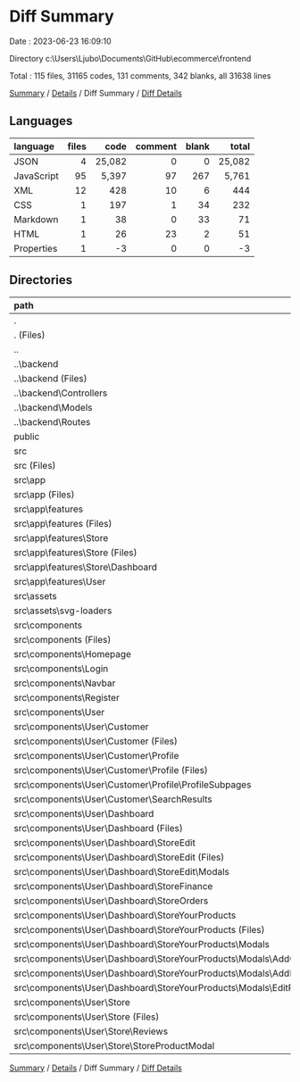# Diff Summary

Date : 2023-06-23 16:09:10

Directory c:\\Users\\Ljubo\\Documents\\GitHub\\ecommerce\\frontend

Total : 115 files,  31165 codes, 131 comments, 342 blanks, all 31638 lines

[Summary](results.md) / [Details](details.md) / Diff Summary / [Diff Details](diff-details.md)

## Languages
| language | files | code | comment | blank | total |
| :--- | ---: | ---: | ---: | ---: | ---: |
| JSON | 4 | 25,082 | 0 | 0 | 25,082 |
| JavaScript | 95 | 5,397 | 97 | 267 | 5,761 |
| XML | 12 | 428 | 10 | 6 | 444 |
| CSS | 1 | 197 | 1 | 34 | 232 |
| Markdown | 1 | 38 | 0 | 33 | 71 |
| HTML | 1 | 26 | 23 | 2 | 51 |
| Properties | 1 | -3 | 0 | 0 | -3 |

## Directories
| path | files | code | comment | blank | total |
| :--- | ---: | ---: | ---: | ---: | ---: |
| . | 115 | 31,165 | 131 | 342 | 31,638 |
| . (Files) | 4 | 31,186 | 1 | 37 | 31,224 |
| .. | 18 | -6,864 | -30 | -232 | -7,126 |
| ..\\backend | 18 | -6,864 | -30 | -232 | -7,126 |
| ..\\backend (Files) | 4 | -6,091 | 0 | -7 | -6,098 |
| ..\\backend\\Controllers | 4 | -599 | -28 | -167 | -794 |
| ..\\backend\\Models | 6 | -82 | 0 | -24 | -106 |
| ..\\backend\\Routes | 4 | -92 | -2 | -34 | -128 |
| public | 1 | 26 | 23 | 2 | 51 |
| src | 92 | 6,817 | 137 | 535 | 7,489 |
| src (Files) | 3 | 313 | 13 | 44 | 370 |
| src\\app | 31 | 597 | 3 | 158 | 758 |
| src\\app (Files) | 1 | 65 | 0 | 2 | 67 |
| src\\app\\features | 30 | 532 | 3 | 156 | 691 |
| src\\app\\features (Files) | 4 | 60 | 0 | 18 | 78 |
| src\\app\\features\\Store | 12 | 185 | 0 | 60 | 245 |
| src\\app\\features\\Store (Files) | 11 | 170 | 0 | 55 | 225 |
| src\\app\\features\\Store\\Dashboard | 1 | 15 | 0 | 5 | 20 |
| src\\app\\features\\User | 14 | 287 | 3 | 78 | 368 |
| src\\assets | 12 | 428 | 10 | 6 | 444 |
| src\\assets\\svg-loaders | 12 | 428 | 10 | 6 | 444 |
| src\\components | 46 | 5,479 | 111 | 327 | 5,917 |
| src\\components (Files) | 1 | 54 | 0 | 6 | 60 |
| src\\components\\Homepage | 5 | 183 | 24 | 22 | 229 |
| src\\components\\Login | 2 | 176 | 0 | 15 | 191 |
| src\\components\\Navbar | 2 | 255 | 0 | 12 | 267 |
| src\\components\\Register | 3 | 269 | 0 | 22 | 291 |
| src\\components\\User | 33 | 4,542 | 87 | 250 | 4,879 |
| src\\components\\User\\Customer | 7 | 1,055 | 21 | 56 | 1,132 |
| src\\components\\User\\Customer (Files) | 1 | 212 | 21 | 15 | 248 |
| src\\components\\User\\Customer\\Profile | 5 | 768 | 0 | 36 | 804 |
| src\\components\\User\\Customer\\Profile (Files) | 1 | 131 | 0 | 2 | 133 |
| src\\components\\User\\Customer\\Profile\\ProfileSubpages | 4 | 637 | 0 | 34 | 671 |
| src\\components\\User\\Customer\\SearchResults | 1 | 75 | 0 | 5 | 80 |
| src\\components\\User\\Dashboard | 20 | 2,312 | 49 | 131 | 2,492 |
| src\\components\\User\\Dashboard (Files) | 3 | 311 | 0 | 15 | 326 |
| src\\components\\User\\Dashboard\\StoreEdit | 5 | 438 | 21 | 33 | 492 |
| src\\components\\User\\Dashboard\\StoreEdit (Files) | 3 | 348 | 21 | 24 | 393 |
| src\\components\\User\\Dashboard\\StoreEdit\\Modals | 2 | 90 | 0 | 9 | 99 |
| src\\components\\User\\Dashboard\\StoreFinance | 3 | 219 | 1 | 18 | 238 |
| src\\components\\User\\Dashboard\\StoreOrders | 2 | 363 | 5 | 18 | 386 |
| src\\components\\User\\Dashboard\\StoreYourProducts | 7 | 981 | 22 | 47 | 1,050 |
| src\\components\\User\\Dashboard\\StoreYourProducts (Files) | 1 | 171 | 12 | 10 | 193 |
| src\\components\\User\\Dashboard\\StoreYourProducts\\Modals | 6 | 810 | 10 | 37 | 857 |
| src\\components\\User\\Dashboard\\StoreYourProducts\\Modals\\AddCollectionModal | 2 | 220 | 1 | 10 | 231 |
| src\\components\\User\\Dashboard\\StoreYourProducts\\Modals\\AddProductModal | 2 | 276 | 4 | 12 | 292 |
| src\\components\\User\\Dashboard\\StoreYourProducts\\Modals\\EditProductModal | 2 | 314 | 5 | 15 | 334 |
| src\\components\\User\\Store | 6 | 1,175 | 17 | 63 | 1,255 |
| src\\components\\User\\Store (Files) | 2 | 313 | 9 | 23 | 345 |
| src\\components\\User\\Store\\Reviews | 2 | 314 | 4 | 23 | 341 |
| src\\components\\User\\Store\\StoreProductModal | 2 | 548 | 4 | 17 | 569 |

[Summary](results.md) / [Details](details.md) / Diff Summary / [Diff Details](diff-details.md)